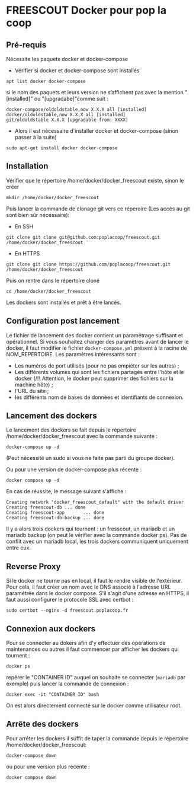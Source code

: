 # FREESCOUT Docker pour pop la coop
## Pré-requis
Nécessite les paquets docker et docker-compose
- Vérifier si docker et docker-compose sont installés
```
apt list docker docker-compose
```
si le nom des paquets et leurs version ne s’affichent pas avec la mention "[installed]" ou "[upgradabe]"comme suit :
```
docker-compose/oldoldstable,now X.X.X all [installed]
docker/oldoldstable,now X.X.X all [installed]
git/oldoldstable X.X.X [upgradable from: XXXX]
```
- Alors il est nécessaire d'installer docker et docker-compose (sinon passer à la suite)
```
sudo apt-get install docker docker-compose
```

## Installation
Vérifier que le répertoire /home/docker/docker_freescout existe, sinon le créer
```
mkdir /home/docker/docker_freescout
```

Puis lancer la commande de clonage git vers ce réperoire (Les accès au git sont bien sûr nécéssaire):
- En SSH
```
git clone git clone git@github.com:poplacoop/freescout.git /home/docker/docker_freescout
```
- En HTTPS
```
git clone git clone https://github.com/poplacoop/freescout.git /home/docker/docker_freescout
```

Puis on rentre dans le répertoire cloné
```
cd /home/docker/docker_freescout
```

Les dockers sont installés et prêt à être lancés.

## Configuration post lancement

Le fichier de lancement des docker contient un paramétrage suffisant et opérationnel.
Si vous souhaitez changer des paramètres avant de lancer le docker, il faut modifier le fichier
``
docker-compose.yml
``
présent à la racine de NOM_REPERTOIRE.
Les paramètres intéressants sont :
- Les numéros de port utilisés (pour ne pas empiéter sur les autres) ;
- Les différents volumes qui sont les fichiers partagés entre l'hôte et le docker
(/!\ Attention, le docker peut supprimer des fichiers sur la machine hôte) ;
- l'URL du site ;
- les différents nom de bases de données et identifiants de connexion.

## Lancement des dockers
Le lancement des dockers se fait depuis le répertoire /home/docker/docker_freescout avec la commande suivante :
```
docker-compose up -d
```
(Peut nécessité un sudo si vous ne faite pas parti du groupe docker).

Ou pour une version de docker-compose plus récente :
```
docker compose up -d
```
En cas de réussite, le message suivant s'affiche :
```
Creating network "docker_freescout_default" with the default driver
Creating freescout-db ... done
Creating freescout-app       ... done
Creating freescout-db-backup ... done
```

Il y a alors trois dockers qui tournent : un fresscout, un mariadb et un mariadb backup (on peut le vérifier avec la commande docker ps). Pas de conflit avec un mariadb local, les trois dockers communiquent uniquement entre eux.

## Reverse Proxy
Si le docker ne tourne pas en local, il faut le rendre visible de l'extérieur. Pour cela, il faut créer un nom avec le DNS associé à l'adresse URL paramétrée dans le docker compose.
S'il s'agit d'une adresse en HTTPS, il faut aussi configurer le protocole SSL avec certbot :
```
sudo certbot --nginx -d freescout.poplacoop.fr
```

## Connexion aux dockers
Pour se connecter au dokers afin d'y effectuer des opérations de maintenances ou autres il faut commencer par afficher les dockers qui tournent :
```
docker ps
```
repérer le "CONTAINER ID" auquel on souhaite se connecter (``mariadb`` par exemple) puis lancer la commande de connexion :
```
docker exec -it "CONTAINER ID" bash
```
On est alors directement connecté sur le docker comme utilisateur root.

## Arrête des dockers
Pour arrêter les dockers il suffit de taper la commande depuis le répertoire /home/docker/docker_freescout:
```
docker-compose down
```
ou pour une version plus récente :
```
docker compose down
```
